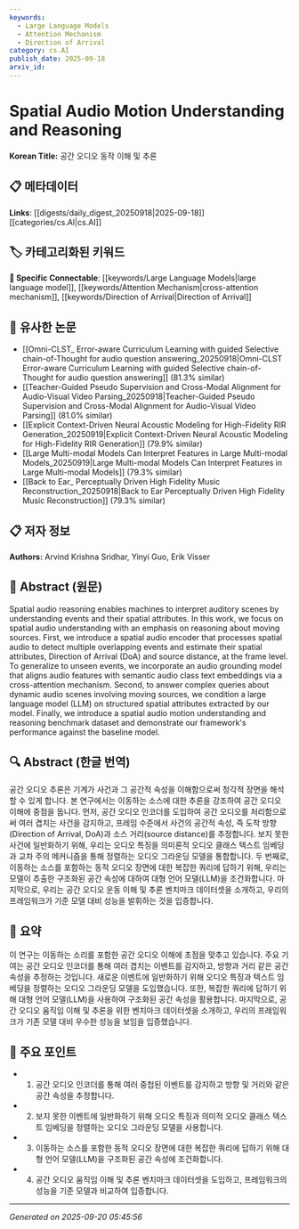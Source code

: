 ```yaml
---
keywords:
  - Large Language Models
  - Attention Mechanism
  - Direction of Arrival
category: cs.AI
publish_date: 2025-09-18
arxiv_id:
---
```


<!-- KEYWORD_LINKING_METADATA:
{
  "processed_timestamp": "2025-09-22 22:09:22.183649",
  "vocabulary_version": "1.0",
  "selected_keywords": [
    "Large Language Models",
    "Attention Mechanism",
    "Direction of Arrival"
  ],
  "rejected_keywords": [
    "Spatial Audio Reasoning",
    "Spatial Audio Encoder"
  ],
  "similarity_scores": {
    "Large Language Models": 0.85,
    "Attention Mechanism": 0.83,
    "Direction of Arrival": 0.82
  },
  "extraction_method": "AI_prompt_based",
  "budget_applied": true
}
-->

# Spatial Audio Motion Understanding and Reasoning

**Korean Title:** 공간 오디오 동작 이해 및 추론

## 📋 메타데이터

**Links**: [[digests/daily_digest_20250918|2025-09-18]]      [[categories/cs.AI|cs.AI]]

## 🏷️ 카테고리화된 키워드
**🔗 Specific Connectable**: [[keywords/Large Language Models|large language model]], [[keywords/Attention Mechanism|cross-attention mechanism]], [[keywords/Direction of Arrival|Direction of Arrival]]

## 🔗 유사한 논문
- [[Omni-CLST_ Error-aware Curriculum Learning with guided Selective chain-of-Thought for audio question answering_20250918|Omni-CLST Error-aware Curriculum Learning with guided Selective chain-of-Thought for audio question answering]] (81.3% similar)
- [[Teacher-Guided Pseudo Supervision and Cross-Modal Alignment for Audio-Visual Video Parsing_20250918|Teacher-Guided Pseudo Supervision and Cross-Modal Alignment for Audio-Visual Video Parsing]] (81.0% similar)
- [[Explicit Context-Driven Neural Acoustic Modeling for High-Fidelity RIR Generation_20250919|Explicit Context-Driven Neural Acoustic Modeling for High-Fidelity RIR Generation]] (79.9% similar)
- [[Large Multi-modal Models Can Interpret Features in Large Multi-modal Models_20250919|Large Multi-modal Models Can Interpret Features in Large Multi-modal Models]] (79.3% similar)
- [[Back to Ear_ Perceptually Driven High Fidelity Music Reconstruction_20250918|Back to Ear Perceptually Driven High Fidelity Music Reconstruction]] (79.3% similar)

## 📋 저자 정보

**Authors:** Arvind Krishna Sridhar, Yinyi Guo, Erik Visser

## 📄 Abstract (원문)

Spatial audio reasoning enables machines to interpret auditory scenes by
understanding events and their spatial attributes. In this work, we focus on
spatial audio understanding with an emphasis on reasoning about moving sources.
First, we introduce a spatial audio encoder that processes spatial audio to
detect multiple overlapping events and estimate their spatial attributes,
Direction of Arrival (DoA) and source distance, at the frame level. To
generalize to unseen events, we incorporate an audio grounding model that
aligns audio features with semantic audio class text embeddings via a
cross-attention mechanism. Second, to answer complex queries about dynamic
audio scenes involving moving sources, we condition a large language model
(LLM) on structured spatial attributes extracted by our model. Finally, we
introduce a spatial audio motion understanding and reasoning benchmark dataset
and demonstrate our framework's performance against the baseline model.

## 🔍 Abstract (한글 번역)

공간 오디오 추론은 기계가 사건과 그 공간적 속성을 이해함으로써 청각적 장면을 해석할 수 있게 합니다. 본 연구에서는 이동하는 소스에 대한 추론을 강조하여 공간 오디오 이해에 중점을 둡니다. 먼저, 공간 오디오 인코더를 도입하여 공간 오디오를 처리함으로써 여러 겹치는 사건을 감지하고, 프레임 수준에서 사건의 공간적 속성, 즉 도착 방향(Direction of Arrival, DoA)과 소스 거리(source distance)를 추정합니다. 보지 못한 사건에 일반화하기 위해, 우리는 오디오 특징을 의미론적 오디오 클래스 텍스트 임베딩과 교차 주의 메커니즘을 통해 정렬하는 오디오 그라운딩 모델을 통합합니다. 두 번째로, 이동하는 소스를 포함하는 동적 오디오 장면에 대한 복잡한 쿼리에 답하기 위해, 우리는 모델이 추출한 구조화된 공간 속성에 대하여 대형 언어 모델(LLM)을 조건화합니다. 마지막으로, 우리는 공간 오디오 운동 이해 및 추론 벤치마크 데이터셋을 소개하고, 우리의 프레임워크가 기준 모델 대비 성능을 발휘하는 것을 입증합니다.

## 📝 요약

이 연구는 이동하는 소리를 포함한 공간 오디오 이해에 초점을 맞추고 있습니다. 주요 기여는 공간 오디오 인코더를 통해 여러 겹치는 이벤트를 감지하고, 방향과 거리 같은 공간 속성을 추정하는 것입니다. 새로운 이벤트에 일반화하기 위해 오디오 특징과 텍스트 임베딩을 정렬하는 오디오 그라운딩 모델을 도입했습니다. 또한, 복잡한 쿼리에 답하기 위해 대형 언어 모델(LLM)을 사용하여 구조화된 공간 속성을 활용합니다. 마지막으로, 공간 오디오 움직임 이해 및 추론을 위한 벤치마크 데이터셋을 소개하고, 우리의 프레임워크가 기존 모델 대비 우수한 성능을 보임을 입증했습니다.

## 🎯 주요 포인트

- 1. 공간 오디오 인코더를 통해 여러 중첩된 이벤트를 감지하고 방향 및 거리와 같은 공간 속성을 추정합니다.

- 2. 보지 못한 이벤트에 일반화하기 위해 오디오 특징과 의미적 오디오 클래스 텍스트 임베딩을 정렬하는 오디오 그라운딩 모델을 사용합니다.

- 3. 이동하는 소스를 포함한 동적 오디오 장면에 대한 복잡한 쿼리에 답하기 위해 대형 언어 모델(LLM)을 구조화된 공간 속성에 조건화합니다.

- 4. 공간 오디오 움직임 이해 및 추론 벤치마크 데이터셋을 도입하고, 프레임워크의 성능을 기준 모델과 비교하여 입증합니다.

---

*Generated on 2025-09-20 05:45:56*